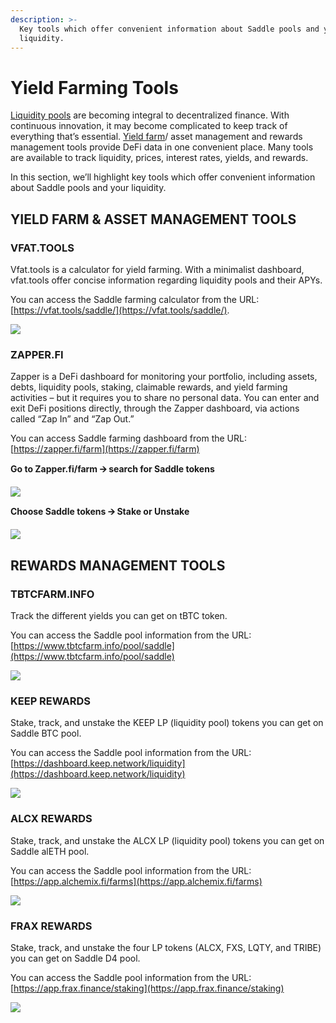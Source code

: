 ```yaml
---
description: >-
  Key tools which offer convenient information about Saddle pools and your
  liquidity.
---
```


# Yield Farming Tools

[Liquidity pools](https://docs.saddle.finance/saddle-faq#what-is-a-saddle-pool) are becoming integral to decentralized finance. With continuous innovation, it may become complicated to keep track of everything that’s essential. [Yield farm](https://docs.saddle.finance/saddle-faq#what-is-yield-farming)/ asset management and rewards management tools provide DeFi data in one convenient place. Many tools are available to track liquidity, prices, interest rates, yields, and rewards.

In this section, we’ll highlight key tools which offer convenient information about Saddle pools and your liquidity.

## **YIELD FARM & ASSET MANAGEMENT TOOLS**

### **VFAT.TOOLS**

Vfat.tools is a calculator for yield farming. With a minimalist dashboard, vfat.tools offer concise information regarding liquidity pools and their APYs.

You can access the Saddle farming calculator from the URL: [https://vfat.tools/saddle/](https://vfat.tools/saddle/).

![](<.gitbook/assets/0 (10).png>)

### **ZAPPER.FI**

Zapper is a DeFi dashboard for monitoring your portfolio, including assets, debts, liquidity pools, staking, claimable rewards, and yield farming activities – but it requires you to share no personal data. You can enter and exit DeFi positions directly, through the Zapper dashboard, via actions called “Zap In” and “Zap Out.”

You can access Saddle farming dashboard from the URL: [https://zapper.fi/farm](https://zapper.fi/farm)

**Go to Zapper.fi/farm 🡪 search for Saddle tokens**

![](<.gitbook/assets/1 (1) (1).png>)

**Choose Saddle tokens 🡪 Stake or Unstake**

![](<.gitbook/assets/2 (12).png>)

## **REWARDS MANAGEMENT TOOLS**

### **TBTCFARM.INFO**

Track the different yields you can get on tBTC token.

You can access the Saddle pool information from the URL: [https://www.tbtcfarm.info/pool/saddle](https://www.tbtcfarm.info/pool/saddle)

![](<.gitbook/assets/3 (11).png>)

### **KEEP REWARDS**

Stake, track, and unstake the KEEP LP (liquidity pool) tokens you can get on Saddle BTC pool.

You can access the Saddle pool information from the URL: [https://dashboard.keep.network/liquidity](https://dashboard.keep.network/liquidity)

![](<.gitbook/assets/4 (2).png>)

### **ALCX REWARDS**

Stake, track, and unstake the ALCX LP (liquidity pool) tokens you can get on Saddle alETH pool.

You can access the Saddle pool information from the URL: [https://app.alchemix.fi/farms](https://app.alchemix.fi/farms)

![](<.gitbook/assets/5 (3) (1).png>)

### **FRAX REWARDS**

Stake, track, and unstake the four LP tokens (ALCX, FXS, LQTY, and TRIBE) you can get on Saddle D4 pool.

You can access the Saddle pool information from the URL: [https://app.frax.finance/staking](https://app.frax.finance/staking)

![](<.gitbook/assets/6 (9).png>)
